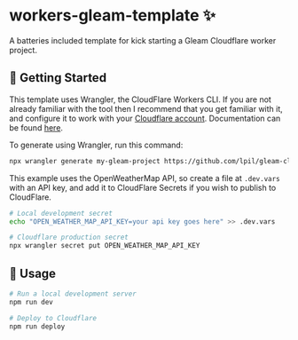 # workers-gleam-template ✨

A batteries included template for kick starting a Gleam Cloudflare worker project.

## 🔋 Getting Started

This template uses Wrangler, the CloudFlare Workers CLI. If you are not already
familiar with the tool then I recommend that you get familiar with it, and
configure it to work with your [Cloudflare account](https://dash.cloudflare.com).
Documentation can be found [here][wrangler-docs].

[wrangler-docs]: https://developers.cloudflare.com/workers/tooling/wrangler/

To generate using Wrangler, run this command:

```sh
npx wrangler generate my-gleam-project https://github.com/lpil/gleam-cloudflare-worker
```

This example uses the OpenWeatherMap API, so create a file at `.dev.vars` with
an API key, and add it to CloudFlare Secrets if you wish to publish to
CloudFlare.

```sh
# Local development secret
echo "OPEN_WEATHER_MAP_API_KEY=your api key goes here" >> .dev.vars

# Cloudflare production secret
npx wrangler secret put OPEN_WEATHER_MAP_API_KEY
```

## 📝 Usage

```sh
# Run a local development server
npm run dev

# Deploy to Cloudflare
npm run deploy
```
